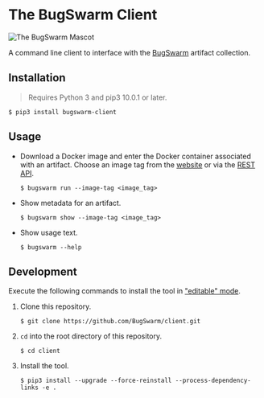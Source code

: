 # The BugSwarm Client

![The BugSwarm Mascot](https://cloud.githubusercontent.com/assets/8139148/24324903/1101b9a2-114c-11e7-9340-316022ef57d5.png)

A command line client to interface with the [BugSwarm](https://bugswarm.github.io) artifact collection.

## Installation
> Requires Python 3 and pip3 10.0.1 or later.
```
$ pip3 install bugswarm-client
```

## Usage
- Download a Docker image and enter the Docker container associated with an artifact. Choose an image tag from the [website](http://bugswarm.org/artifact-browser) or via the [REST API](https://github.com/BugSwarm/database#api-endpoints).
    ```
    $ bugswarm run --image-tag <image_tag>
    ```
- Show metadata for an artifact.
    ```
    $ bugswarm show --image-tag <image_tag>
    ```
- Show usage text.
    ```
    $ bugswarm --help
    ```

## Development
Execute the following commands to install the tool in ["editable" mode](https://pip.pypa.io/en/stable/reference/pip_install/#editable-installs).
1. Clone this repository.
    ```
    $ git clone https://github.com/BugSwarm/client.git
    ```
1. `cd` into the root directory of this repository.
    ```
    $ cd client
    ```
1. Install the tool.
    ```
    $ pip3 install --upgrade --force-reinstall --process-dependency-links -e .
    ```
